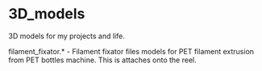 # 3D_models
3D models for my projects and life.

filament_fixator.* - Filament fixator files models for PET filament extrusion from PET bottles machine. This is attaches onto the reel.

